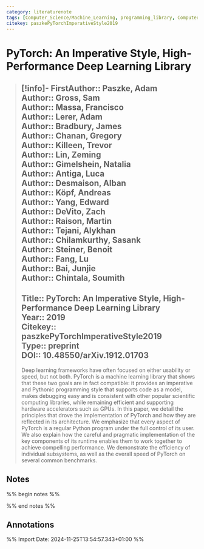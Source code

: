 ```yaml
---
category: literaturenote
tags: [Computer_Science/Machine_Learning, programming_library, Computer_Science/Mathematical_Software, Statistics/Machine_Learning]
citekey: paszkePyTorchImperativeStyle2019
---
```

# PyTorch: An Imperative Style, High-Performance Deep Learning Library

> [!info]-
> **FirstAuthor**:: Paszke, Adam  
> **Author**:: Gross, Sam  
> **Author**:: Massa, Francisco  
> **Author**:: Lerer, Adam  
> **Author**:: Bradbury, James  
> **Author**:: Chanan, Gregory  
> **Author**:: Killeen, Trevor  
> **Author**:: Lin, Zeming  
> **Author**:: Gimelshein, Natalia  
> **Author**:: Antiga, Luca  
> **Author**:: Desmaison, Alban  
> **Author**:: Köpf, Andreas  
> **Author**:: Yang, Edward  
> **Author**:: DeVito, Zach  
> **Author**:: Raison, Martin  
> **Author**:: Tejani, Alykhan  
> **Author**:: Chilamkurthy, Sasank  
> **Author**:: Steiner, Benoit  
> **Author**:: Fang, Lu  
> **Author**:: Bai, Junjie  
> **Author**:: Chintala, Soumith  
> ---    
> **Title**:: PyTorch: An Imperative Style, High-Performance Deep Learning Library  
> **Year**:: 2019   
> **Citekey**:: paszkePyTorchImperativeStyle2019  
> **Type**:: preprint  
> **DOI**:: 10.48550/arXiv.1912.01703
> ---
> Deep learning frameworks have often focused on either usability or speed, but not both. PyTorch is a machine learning library that shows that these two goals are in fact compatible: it provides an imperative and Pythonic programming style that supports code as a model, makes debugging easy and is consistent with other popular scientific computing libraries, while remaining efficient and supporting hardware accelerators such as GPUs. In this paper, we detail the principles that drove the implementation of PyTorch and how they are reflected in its architecture. We emphasize that every aspect of PyTorch is a regular Python program under the full control of its user. We also explain how the careful and pragmatic implementation of the key components of its runtime enables them to work together to achieve compelling performance. We demonstrate the efficiency of individual subsystems, as well as the overall speed of PyTorch on several common benchmarks.

## Notes
%% begin notes %%

%% end notes %%

## Annotations



%% Import Date: 2024-11-25T13:54:57.343+01:00 %%
